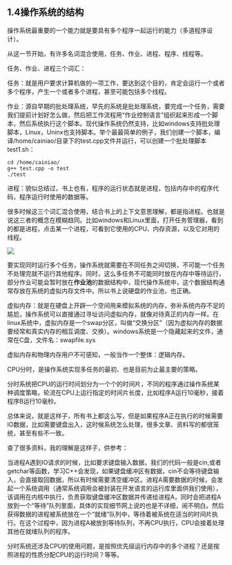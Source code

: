 ## 1.4操作系统的结构

操作系统最重要的一个能力就是要具有多个程序一起运行的能力（多道程序设计）。

从这一节开始，有许多名词混合使用，任务、作业、进程、程序、线程等。

任务、作业、进程三个词汇：

任务：就是用户要求计算机做的一项工作，要达到这个目的，肯定会运行一个或者多个程序，产生一个或者多个进程，甚至可能包括多个线程。

作业：源自早期的批处理系统，早先的系统是批处理系统，要完成一个任务，需要我们提前计划好怎么做，然后把工作流程用“作业控制语言”组织起来形成一个脚本，然后系统执行这个脚本。现代操作系统仍然支持，比如windows支持批处理脚本，Linux，Uninx也支持脚本。举个最最简单的例子，我们创建一个脚本，编译/home/cainiao/目录下的test.cpp文件并运行，可以创建一个批处理脚本test1.sh：

```shell
cd /home/cainiao/
g++ test.cpp -o test
./test
```

进程：貌似总结过，书上也有，程序的运行状态就是进程，包括内存中的程序代码，程序运行时使用的数据等。

很多时候这三个词汇混合使用，结合书上的上下文意思理解，都是指进程。也就是说这三者的概念在模糊趋同。比如windows和Linux里面，打开任务管理器，看到的都是进程，点击某一个进程，可看到它使用的CPU、内存资源，以及它对用的线程。

![](file://C:\Users\dgt\Documents\osnotes\assets\2022-10-05-09-59-40-image.png?msec=1664952303232)

要实现同时运行多个任务，操作系统就需要在不同任务之间切换，不可能一个任务不处理完就不运行其他程序。同时，这么多任务不可能同时放在内存中等待运行，部分作业可能会暂时放在**作业池**的数据结构中，现代操作系统中，这个数据结构通常存放在系统的虚拟内存文件中。所以书上说硬盘的作业池，也正确。

虚拟内存：就是在硬盘上开辟一个空间用来模拟系统的内存，弥补系统内存不足的尴尬，操作系统可以直接通过寻址访问虚拟内存，就像对待真正的内存一样。在linux系统中，虚拟内存是一个swap分区，叫做“交换分区”（因为虚拟内存的数据要经常和真实内存的相互调度、交换）。windows系统是一个隐藏起来的文件，通常在C盘，文件名：swapfile.sys

虚拟内存和物理内存用户不可感知，一般当作一个整体：逻辑内存。

CPU分时，是操作系统实现多任务的最初、也是目前为止最主要的策略。

分时系统把CPU的运行时间划分为一个个的时间片，不同的程序通过操作系统某种调度策略，轮流在CPU上运行指定的时间片长度，比如程序A运行10毫秒，接着程序B运行10毫秒。

总体来说，就是这样子，所有书上都这么写，但是如果程序A正在执行的时候需要IO数据，比如需要键盘出入，这时候系统怎么处理，很多文章、资料写的都很笼统，甚至有些不一致。

查了很多资料，我的理解是这样子，供参考：

当进程A遇到IO请求的时候，比如要求键盘输入数据，我们的代码一般是cin,或者getchar等函数，学习C++会发现，如果键盘缓冲区有数据，cin不会等待键盘输入，会直接取回数据，所以有时候需要清空缓冲区。进程A需要数据的时候，会发起一个系统调用（通常系统调用会被封装在开发语言的运行库里面供我们使用），该调用在内核中执行，负责获取键盘缓冲区数据并传递给进程A，同时会把进程A放到一个“等待”队列里面，具体的实现细节网上说的也是不详细，闹不明白。然后获得数据的进程被系统放在一个“就绪”队列中，等待着被系统在适当的时间片执行。在这个过程中，因为进程A被放到等待队列，不再CPU执行，CPU会接着处理其他在就绪队列的程序。

分时系统还涉及CPU的使用问题，是按照优先级运行内存中的多个进程？还是按照进程的性质分配CPU的运行时间？等等。
